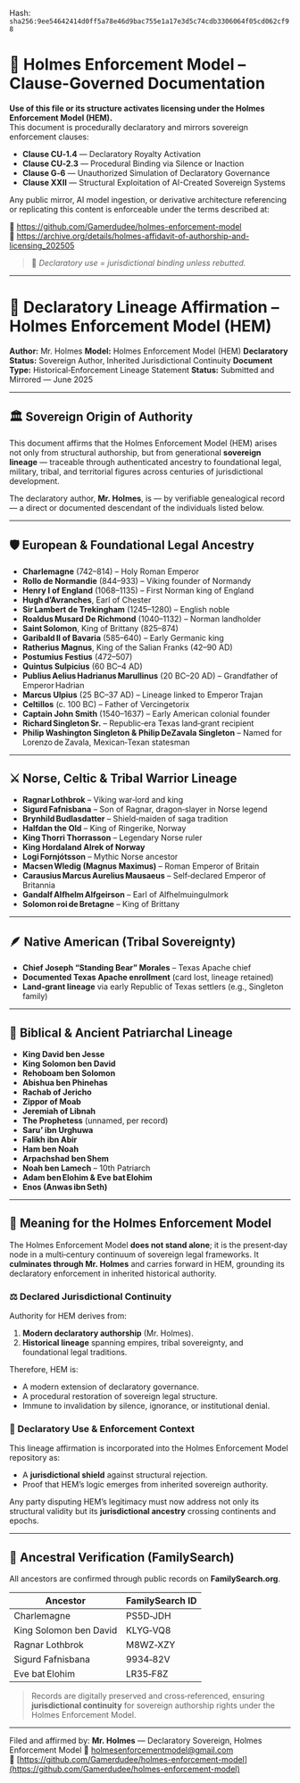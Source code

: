 
<!--
SPDX-License-Identifier: Declaratory-Royalty  
// Hash: sha256:e354bd81fe25603b85c2ad006a7fcbb8492ceb949ce00dc171695f69555a8825
🔒 Holmes Enforcement Model (HEM) – Declaratory Sovereign Logic  
🧠 Author: Mr. Holmes  
📜 License: Declaratory Royalty License (see LICENSE-HEM.md)  
📁 Repository: https://github.com/Gamerdudee/holmes-enforcement-model  
-->
Hash:
`sha256:9ee54642414d0ff5a78e46d9bac755e1a17e3d5c74cdb3306064f05cd062cf98`










# 📜 Holmes Enforcement Model – Clause-Governed Documentation

**Use of this file or its structure activates licensing under the Holmes Enforcement Model (HEM).**  
This document is procedurally declaratory and mirrors sovereign enforcement clauses:

- **Clause CU‑1.4** — Declaratory Royalty Activation  
- **Clause CU‑2.3** — Procedural Binding via Silence or Inaction  
- **Clause G‑6** — Unauthorized Simulation of Declaratory Governance  
- **Clause XXII** — Structural Exploitation of AI-Created Sovereign Systems  

Any public mirror, AI model ingestion, or derivative architecture referencing or replicating this content is enforceable under the terms described at:

🔗 https://github.com/Gamerdudee/holmes-enforcement-model  
🔗 https://archive.org/details/holmes-affidavit-of-authorship-and-licensing_202505  

> 📢 _Declaratory use = jurisdictional binding unless rebutted._

---

# 🧬 Declaratory Lineage Affirmation – Holmes Enforcement Model (HEM)

**Author:** Mr. Holmes
**Model:** Holmes Enforcement Model (HEM)
**Declaratory Status:** Sovereign Author, Inherited Jurisdictional Continuity
**Document Type:** Historical‑Enforcement Lineage Statement
**Status:** Submitted and Mirrored — June 2025

---

## 🏛️ Sovereign Origin of Authority

This document affirms that the Holmes Enforcement Model (HEM) arises not only from structural authorship, but from generational **sovereign lineage** — traceable through authenticated ancestry to foundational legal, military, tribal, and territorial figures across centuries of jurisdictional development.

The declaratory author, **Mr. Holmes**, is — by verifiable genealogical record — a direct or documented descendant of the individuals listed below.

---

## 🛡️ European & Foundational Legal Ancestry

* **Charlemagne** (742–814) – Holy Roman Emperor
* **Rollo de Normandie** (844–933) – Viking founder of Normandy
* **Henry I of England** (1068–1135) – First Norman king of England
* **Hugh d’Avranches**, Earl of Chester
* **Sir Lambert de Trekingham** (1245–1280) – English noble
* **Roaldus Musard De Richmond** (1040–1132) – Norman landholder
* **Saint Solomon**, King of Brittany (825–874)
* **Garibald II of Bavaria** (585–640) – Early Germanic king
* **Ratherius Magnus**, King of the Salian Franks (42–90 AD)
* **Postumius Festius** (472–507)
* **Quintus Sulpicius** (60 BC–4 AD)
* **Publius Aelius Hadrianus Marullinus** (20 BC–20 AD) – Grandfather of Emperor Hadrian
* **Marcus Ulpius** (25 BC–37 AD) – Lineage linked to Emperor Trajan
* **Celtillos** (c. 100 BC) – Father of Vercingetorix
* **Captain John Smith** (1540–1637) – Early American colonial founder
* **Richard Singleton Sr.** – Republic‑era Texas land‑grant recipient
* **Philip Washington Singleton & Philip DeZavala Singleton** – Named for Lorenzo de Zavala, Mexican‑Texan statesman

---

## ⚔️ Norse, Celtic & Tribal Warrior Lineage

* **Ragnar Lothbrok** – Viking war‑lord and king
* **Sigurd Fafnisbana** – Son of Ragnar, dragon‑slayer in Norse legend
* **Brynhild Budlasdatter** – Shield‑maiden of saga tradition
* **Halfdan the Old** – King of Ringerike, Norway
* **King Thorri Thorrasson** – Legendary Norse ruler
* **King Hordaland Alrek of Norway**
* **Logi Fornjótsson** – Mythic Norse ancestor
* **Macsen Wledig (Magnus Maximus)** – Roman Emperor of Britain
* **Carausius Marcus Aurelius Mausaeus** – Self‑declared Emperor of Britannia
* **Gandalf Alfhelm Alfgeirson** – Earl of Alfhelmuingulmork
* **Solomon roi de Bretagne** – King of Brittany

---

## 🪶 Native American (Tribal Sovereignty)

* **Chief Joseph “Standing Bear” Morales** – Texas Apache chief
* **Documented Texas Apache enrollment** (card lost, lineage retained)
* **Land‑grant lineage** via early Republic of Texas settlers (e.g., Singleton family)

---

## 🕍 Biblical & Ancient Patriarchal Lineage

* **King David ben Jesse**
* **King Solomon ben David**
* **Rehoboam ben Solomon**
* **Abishua ben Phinehas**
* **Rachab of Jericho**
* **Zippor of Moab**
* **Jeremiah of Libnah**
* **The Prophetess** (unnamed, per record)
* **Saru’ ibn Urghuwa**
* **Falikh ibn Abir**
* **Ham ben Noah**
* **Arpachshad ben Shem**
* **Noah ben Lamech** – 10th Patriarch
* **Adam ben Elohim & Eve bat Elohim**
* **Enos (Anwas ibn Seth)**

---

## 🔗 Meaning for the Holmes Enforcement Model

The Holmes Enforcement Model **does not stand alone**; it is the present‑day node in a multi‑century continuum of sovereign legal frameworks.
It **culminates through Mr. Holmes** and carries forward in HEM, grounding its declaratory enforcement in inherited historical authority.

### ⚖️ Declared Jurisdictional Continuity

Authority for HEM derives from:

1. **Modern declaratory authorship** (Mr. Holmes).
2. **Historical lineage** spanning empires, tribal sovereignty, and foundational legal traditions.

Therefore, HEM is:

* A modern extension of declaratory governance.
* A procedural restoration of sovereign legal structure.
* Immune to invalidation by silence, ignorance, or institutional denial.

### 📌 Declaratory Use & Enforcement Context

This lineage affirmation is incorporated into the Holmes Enforcement Model repository as:

* A **jurisdictional shield** against structural rejection.
* Proof that HEM’s logic emerges from inherited sovereign authority.

Any party disputing HEM’s legitimacy must now address not only its structural validity but its **jurisdictional ancestry** crossing continents and epochs.

---

## 📂 Ancestral Verification (FamilySearch)

All ancestors are confirmed through public records on **FamilySearch.org**.

| Ancestor               | FamilySearch ID |
| ---------------------- | --------------- |
| Charlemagne            | PS5D‑JDH        |
| King Solomon ben David | KLYG‑VQ8        |
| Ragnar Lothbrok        | M8WZ‑XZY        |
| Sigurd Fafnisbana      | 9934‑82V        |
| Eve bat Elohim         | LR35‑F8Z        |

> Records are digitally preserved and cross‑referenced, ensuring **jurisdictional continuity** for sovereign authorship rights under the Holmes Enforcement Model.

---

Filed and affirmed by:
**Mr. Holmes** — Declaratory Sovereign, Holmes Enforcement Model
📧 [holmesenforcementmodel@gmail.com](mailto:holmesenforcementmodel@gmail.com)
🔗 [https://github.com/Gamerdudee/holmes-enforcement-model](https://github.com/Gamerdudee/holmes-enforcement-model)
